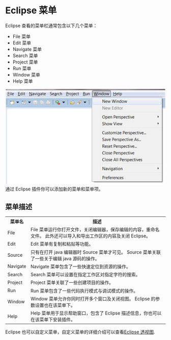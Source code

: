 # Eclipse 菜单

Eclipse 查看的菜单栏通常包含以下几个菜单：

* File 菜单
* Edit 菜单
* Navigate 菜单
* Search 菜单
* Project 菜单
* Run 菜单
* Window 菜单
* Help 菜单

![setup1](images/eclipse-explore-menus/explore_menu.jpg)
通过 Eclipse 插件你可以添加新的菜单和菜单项。


## 菜单描述 

<table > <tbody><tr><th>菜单名</th><th>描述</th></tr> <tr><td>File</td><td> File 菜单运行你打开文件，关闭编辑器，保存编辑的内容，重命名文件。 此外还可以导入和导出工作区的内容及关闭 Eclipse。</td></tr> <tr><td>Edit</td><td> Edit 菜单有复制和粘贴等功能。</td></tr> <tr><td>Source</td><td>只有在打开 java 编辑器时 Source 菜单才可见。 Source 菜单关联了一些关于编辑 java 源码的操作。</td></tr> <tr><td>Navigate</td><td> Navigate 菜单包含了一些快速定位到资源的操作。</td></tr> <tr><td>Search</td><td> Search 菜单可以设置在指定工作区对指定字符的搜索。</td></tr> <tr><td>Project</td><td>Project 菜单关联了一些创建项目的操作。</td></tr> <tr><td>Run</td><td>Run 菜单包含了一些代码执行模式与调试模式的操作。 </td></tr> <tr><td>Window</td><td> Window 菜单允许你同时打开多个窗口及关闭视图。 Eclipse 的参数设置也在该菜单下。</td></tr> <tr><td>Help</td><td> Help 菜单用于显示帮助窗口，包含了 Eclipse 描述信息，你也可以在该菜单下安装插件。</td></tr> </tbody></table> <p>

Eclipse 也可以自定义菜单，自定义菜单的详细介绍可以查看[Eclipse 透视图](eclipse-perspectives.md). 
